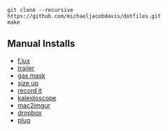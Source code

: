 ```
git clone --recursive https://github.com/michaeljacobdavis/dotfiles.git
make
```

## Manual Installs
- [f.lux](https://justgetflux.com/dlmac.html)
- [trailer](http://ptsochantaris.github.io/trailer/)
- [gas mask](https://github.com/2ndalpha/gasmask)
- [size up](http://www.irradiatedsoftware.com/sizeup/)
- [record it](http://recordit.co/latest)
- [kaleidoscope](http://www.kaleidoscopeapp.com/)
- [mac2imgur](https://github.com/mileswd/mac2imgur)
- [dropbox](https://www.dropbox.com/downloading?os=mac)
- [plug](https://www.plugformac.com/)
